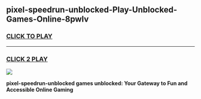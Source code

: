 
## pixel-speedrun-unblocked-Play-Unblocked-Games-Online-8pwlv
<h3>
<a href="https://premium76.site?title=pixel-speedrun-unblocked&ref=25A">CLICK TO PLAY</a></h3>
<hr>

<h3>
<a href="https://premium76.site?title=pixel-speedrun-unblocked&ref=25A">CLICK 2 PLAY</a>
  
</h3>

<a href="https://premium76.site?title=pixel-speedrun-unblocked&ref=25A"><img src="https://clearcache.store/games.png"></a>


**pixel-speedrun-unblocked games unblocked: Your Gateway to Fun and Accessible Online Gaming**
